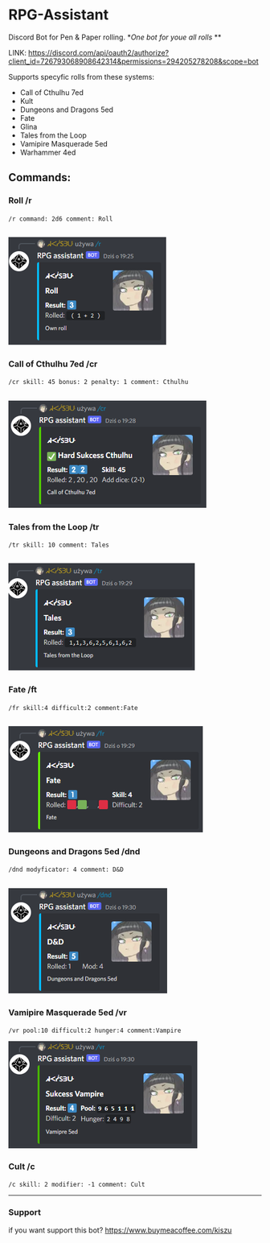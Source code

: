 # RPG-Assistant
Discord Bot for Pen &amp; Paper rolling.  **One bot for youe all rolls*  **

LINK: https://discord.com/api/oauth2/authorize?client_id=726793068908642314&permissions=294205278208&scope=bot

Supports specyfic rolls from these systems:
- Call of Cthulhu 7ed
- Kult
- Dungeons and Dragons 5ed
- Fate
- Glina
- Tales from the Loop
- Vamipire Masquerade 5ed
- Warhammer 4ed

## Commands:
### Roll /r
`/r command: 2d6 comment: Roll`

![Simple roll](https://github.com/P4NTY/P4NTY-RPG-Assistant/blob/main/pic/r.png?raw=true "Simple roll")
--
### Call of Cthulhu 7ed /cr
`/cr skill: 45 bonus: 2 penalty: 1 comment: Cthulhu`

![Call of Cthulhu](https://github.com/P4NTY/P4NTY-RPG-Assistant/blob/main/pic/cr.png?raw=true "Call of Cthulhu")
--
### Tales from the Loop /tr
`/tr skill: 10 comment: Tales`

![Tales](https://github.com/P4NTY/P4NTY-RPG-Assistant/blob/main/pic/tr.png?raw=true "Tales")
--
### Fate /ft
`/fr skill:4 difficult:2 comment:Fate`

![Fate](https://github.com/P4NTY/P4NTY-RPG-Assistant/blob/main/pic/fr.png?raw=true "Fate")
--
### Dungeons and Dragons 5ed /dnd
`/dnd modyficator: 4 comment: D&D`

![Dungeons and Dragons](https://github.com/P4NTY/P4NTY-RPG-Assistant/blob/main/pic/dnd.png?raw=true "Dungeons and Dragons")
--
### Vamipire Masquerade 5ed /vr
`/vr pool:10 difficult:2 hunger:4 comment:Vampire`

![Vampire](https://github.com/P4NTY/P4NTY-RPG-Assistant/blob/main/pic/vr.png?raw=true "Vampire")

### Cult /c
`/c skill: 2 modifier: -1 comment: Cult`

---
### Support
if you want support this bot? https://www.buymeacoffee.com/kiszu
